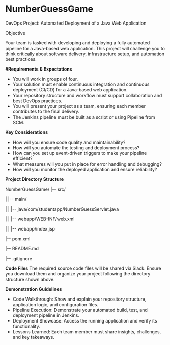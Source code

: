 # NumberGuessGame

DevOps Project: Automated Deployment of a Java Web Application

Objective

Your team is tasked with developing and deploying a fully automated pipeline for a Java-based web
application. This project will challenge you to think critically about software delivery, infrastructure
setup, and automation best practices.

**#Requirements & Expectations**
- You will work in groups of four.
- Your solution must enable continuous integration and continuous deployment (CI/CD) for a
Java-based web application.
- Your repository structure and workflow must support collaboration and best DevOps practices.
- You will present your project as a team, ensuring each member contributes to the final delivery.
- The Jenkins pipeline must be built as a script or using Pipeline from SCM.
  
**Key Considerations**
- How will you ensure code quality and maintainability?
- How will you automate the testing and deployment process?
- How can you set up event-driven triggers to make your pipeline efficient?
- What measures will you put in place for error handling and debugging?
- How will you monitor the deployed application and ensure reliability?
  
**Project Directory Structure**

NumberGuessGame/
|-- src/

| |-- main/

| | |-- java/com/studentapp/NumberGuessServlet.java

| | |-- webapp/WEB-INF/web.xml

| | |-- webapp/index.jsp

|-- pom.xml

|-- README.md

|-- .gitignore

**Code Files**
The required source code files will be shared via Slack. Ensure you download them and organize
your project following the directory structure shown above.

**Demonstration Guidelines**
- Code Walkthrough: Show and explain your repository structure, application logic, and configuration
files.
- Pipeline Execution: Demonstrate your automated build, test, and deployment pipeline in Jenkins.
- Deployment Showcase: Access the running application and verify its functionality.
- Lessons Learned: Each team member must share insights, challenges, and key takeaways.

